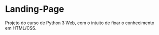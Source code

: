 # Landing-Page
 Projeto do curso de Python 3 Web, com o intuito de fixar o conhecimento em HTML/CSS.
